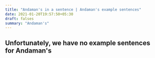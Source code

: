 ```yaml
---
title: "Andaman's in a sentence | Andaman's example sentences"
date: 2021-01-20T19:57:50+05:30
draft: falses
summary: "Andaman's"
---
```

## Unfortunately, we have no example sentences for Andaman's                 
